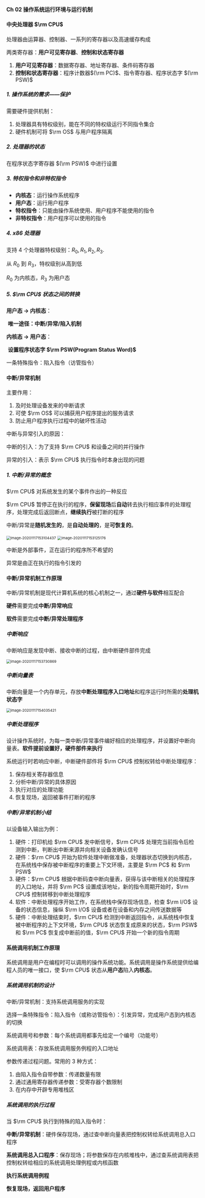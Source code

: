 #### Ch 02  操作系统运行环境与运行机制

#### 中央处理器 $\rm CPU$

处理器由运算器、控制器、一系列的寄存器以及高速缓存构成

两类寄存器：**用户可见寄存器**、**控制和状态寄存器** 

1. **用户可见寄存器**：数据寄存器、地址寄存器、条件码寄存器
2. **控制和状态寄存器**：程序计数器$(\rm PC)$、指令寄存器、程序状态字 $(\rm PSW)$ 



##### 1. 操作系统的需求——保护

需要硬件提供机制：

1. 处理器具有特权级别，能在不同的特权级运行不同指令集合
2. 硬件机制可将 $\rm OS$ 与用户程序隔离



##### 2. 处理器的状态

在程序状态字寄存器 $(\rm PSW)$ 中进行设置



##### 3. 特权指令和非特权指令

+ **内核态**：运行操作系统程序
+ **用户态**：运行用户程序
+ **特权指令**：只能由操作系统使用、用户程序不能使用的指令
+ **非特权指令**：用户程序可以使用的指令



##### 4. $x86$ 处理器

支持 $4$ 个处理器特权级别：$R_0, R_1, R_2, R_3$. 

从 $R_0$ 到 $R_3$，特权级别从高到低

$R_0$ 为内核态，$R_3$ 为用户态



##### 5. $\rm CPU$ 状态之间的转换

**用户态 $\to$ 内核态**：

​			**唯一途径：中断/异常/陷入机制**

**内核态 $\to$ 用户态**：

​			**设置程序状态字 $\rm PSW(Program Status Word)$**

一条特殊指令：陷入指令（访管指令）



#### 中断/异常机制

主要作用：

1. 及时处理设备发来的中断请求
2. 可使 $\rm OS$ 可以捕获用户程序提出的服务请求
3. 防止用户程序执行过程中的破坏性活动

中断与异常引入的原因：

中断的引入：为了支持 $\rm CPU$ 和设备之间的并行操作

异常的引入：表示 $\rm CPU$ 执行指令时本身出现的问题



##### 1. 中断/异常的概念

$\rm CPU$ 对系统发生的某个事件作出的一种反应

$\rm CPU$ 暂停正在执行的程序，**保留现场**后**自动**转去执行相应事件的处理程序，处理完成后返回断点，**继续执行**被打断的程序

中断/异常是**随机发生的**，是**自动处理的**，是**可恢复的**。

<img src="image-20201117153104437.png" alt="image-20201117153104437" style="zoom:67%;" />

<img src="image-20201117153125176.png" alt="image-20201117153125176" style="zoom:67%;" />

中断是外部事件，正在运行的程序所不希望的

异常是由正在执行的指令引发的



#### 中断/异常机制工作原理

中断/异常机制是现代计算机系统的核心机制之一，通过**硬件与软件**相互配合

**硬件**需要完成**中断/异常响应** 

**软件**需要完成**中断/异常处理程序** 



##### 中断响应

中断响应是发现中断、接收中断的过程，由中断硬件部件完成

<img src="image-20201117153730869.png" alt="image-20201117153730869" style="zoom:67%;" />

##### 中断向量表

中断向量是一个内存单元，存放**中断处理程序入口地址**和程序运行时所需的**处理机状态字**



<img src="image-20201117154035421.png" alt="image-20201117154035421" style="zoom:67%;" />



##### 中断处理程序

设计操作系统时，为每一类中断/异常事件编好相应的处理程序，并设置好中断向量表。**软件提前设置好，硬件部件来执行**

系统运行时若响应中断，中断硬件部件将 $\rm CPU$ 控制权转给中断处理程序：

1. 保存相关寄存器信息
2. 分析中断/异常的具体原因
3. 执行对应的处理功能
4. 恢复现场，返回被事件打断的程序



##### 中断/异常机制小结

以设备输入输出为例：

1. 硬件：打印机给 $\rm CPU$ 发中断信号，$\rm CPU$ 处理完当前指令后检测到中断，判断出中断来源并向相关设备发确认信号
2. 硬件：$\rm CPU$ 开始为软件处理中断做准备，处理器状态切换到内核态，在系统栈中保存被中断程序的重要上下文环境，主要是 $\rm PC$ 和 $\rm PSW$ 
3. 硬件：$\rm CPU$ 根据中断码查中断向量表，获得与该中断相关的处理程序的入口地址，并将 $\rm PC$ 设置成该地址，新的指令周期开始时，$\rm CPU$ 控制转移到中断处理程序
4. 软件：中断处理程序开始工作，在系统栈中保存现场信息，检查 $\rm I/O$ 设备的状态信息，操纵 $\rm I/O$ 设备或者在设备和内存之间传送数据等
5. 硬件：中断处理结束时，$\rm CPU$ 检测到中断返回指令，从系统栈中恢复被中断程序的上下文环境，$\rm CPU$ 状态恢复成原来的状态，$\rm PSW$ 和 $\rm PC$ 恢复成中断前的值，$\rm CPU$ 开始一个新的指令周期



#### 系统调用机制工作原理

系统调用是用户在编程时可以调用的操作系统功能。系统调用是操作系统提供给编程人员的唯一接口，使 $\rm CPU$ 状态从**用户态**陷入**内核态**。

##### 系统调用机制的设计

中断/异常机制：支持系统调用服务的实现

选择一条特殊指令：陷入指令（或称访管指令）：引发异常，完成用户态到内核态的切换

系统调用号和参数：每个系统调用都事先给定一个编号（功能号）

系统调用表：存放系统调用服务例程的入口地址



参数传递过程问题。常用的 $3$ 种方式：

1. 由陷入指令自带参数：传递数量有限
2. 通过通用寄存器传递参数：受寄存器个数限制
3. 在内存中开辟专用堆栈区



##### 系统调用的执行过程

当 $\rm CPU$ 执行到特殊的陷入指令时：

**中断/异常机制**：硬件保存现场，通过查中断向量表把控制权转给系统调用总入口程序

**系统调用总入口程序**：保存现场；将参数保存在内核堆栈中，通过查系统调用表把控制权转给相应的系统调用处理例程或内核函数

**执行系统调用例程** 

**恢复现场，返回用户程序** 